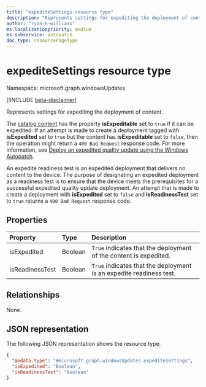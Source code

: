 ```yaml
---
title: "expediteSettings resource type"
description: "Represents settings for expediting the deployment of content."
author: "ryan-k-williams"
ms.localizationpriority: medium
ms.subservice: autopatch
doc_type: resourcePageType
---
```


# expediteSettings resource type

Namespace: microsoft.graph.windowsUpdates

[!INCLUDE [beta-disclaimer](../../includes/beta-disclaimer.md)]

Represents settings for expediting the deployment of content.

The [catalog content](../resources/windowsupdates-qualityupdatecatalogentry.md) has the property **isExpeditable** set to `true` if it can be expedited. If an attempt is made to create a deployment tagged with **isExpedited** set to `true` but the content has **isExpeditable** set to `false`, then the operation might return a `400 Bad Request` response code. For more information, see [Deploy an expedited quality update using the Windows Autopatch](/graph/docs/concepts/windowsupdates-deploy-expedited-update.md).

An expedite readiness test is an expedited deployment that delivers no content to the device. The purpose of designating an expedited deployment as a readiness test is to ensure that the device meets the prerequisites for a successful expedited quality update deployment. An attempt that is made to create a deployment with **isExpedited** set to `false` and **isReadinessTest** set to `true` returns a `400 Bad Request` response code.

## Properties

|Property|Type|Description|
|:---|:---|:---|
|isExpedited|Boolean|`True` indicates that the deployment of the content is expedited. |
|isReadinessTest|Boolean|`True` indicates that the deployment is an expedite readiness test. |

## Relationships

None.

## JSON representation

The following JSON representation shows the resource type.
<!-- {
  "blockType": "resource",
  "@odata.type": "microsoft.graph.windowsUpdates.expediteSettings"
}
-->
``` json
{
  "@odata.type": "#microsoft.graph.windowsUpdates.expediteSettings",
  "isExpedited": "Boolean", 
  "isReadinessTest": "Boolean"
}
```

